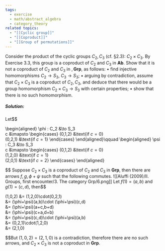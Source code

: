 ```yaml
---
tags:
  - exercise
  - math/abstract_algebra
  - category_theory
related topics:
  - "[[Cyclic group]]"
  - "[[Coproduct]]"
  - "[[Group of permutations]]"
---
```

Consider the product of the cyclic groups $C_2, C_3$ (cf. §2.3): $C_2 \times C_3$. By
Exercise 3.3, this group is a coproduct of $C_2$ and $C_3$ in $\mathbf{Ab}$. Show that it is not a
coproduct of $C_2$ and $C_3$ in $,\mathbf{Grp}$, as follows:
• find injective homomorphisms $C_2 \to S_3$, $C_3 \to S_3$;
• arguing by contradiction, assume that $C_2 \times C_3$ is a coproduct of $C_2, C_3$, and
deduce that there would be a group homomorphism $C_2 \times C_3 \to S_3$ with certain
properties;
• show that there is no such homomorphism.

##### Solution:
Let$$

  \begin{aligned}
    \phi : C_2 &\to S_3\
    c &\mapsto
    \begin{cases}
      (0,1,2) &\text{if $c=0$}\
      (0,2,1) &\text{if $c=1$}
    \end{cases}
  \end{aligned}\qquad
  \begin{aligned}
    \psi : C_3 &\to S_3\
    c &\mapsto
    \begin{cases}
      (0,1,2) &\text{if $c=0$}\
      (1,2,0) &\text{if $c=1$}\
      (2,0,1) &\text{if $c=2$}
    \end{cases}
  \end{aligned}

$$
Suppose $C_2\times C_3$ is a coproduct of $C_2$ and $C_3$ in $\mathbf{Grp}$, then there are arrows $f,g,\phi+\psi$
such that the following commutes.
![[Aluffi (2009)/II. Groups, first encounter/3. The category Grp/6.png]]
Let $f(1)=(a,b)$ and $g(1)=(c,d)$, then$$

  (1,0,2)
  &= (1,2,0)\cdot(0,2,1)\
  &= (\phi+\psi)(a,b)\cdot (\phi+\psi)(c,d)\
  &= (\phi+\psi)(a+c,b+d)\
  &= (\phi+\psi)(c+a,d+b)\
  &= (\phi+\psi)(c,d)\cdot (\phi+\psi)(a,b)\
  &= (0,2,1)\cdot(1,2,0)\
  &= (2,1,0)

$$But $(1,0,2)=(2,1,0)$ is a contradiction, therefore there are no such arrows, and $C_2\times C_3$ is not a coproduct in $\mathbf{Grp}$.
